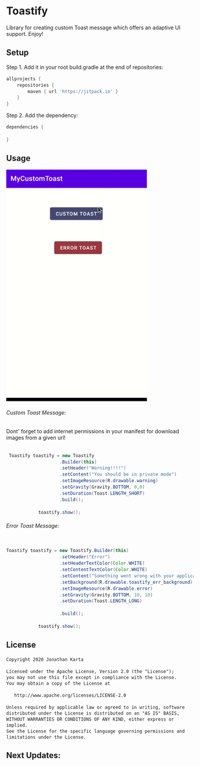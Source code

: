 # Toastify


Library for creating custom Toast message which offers an adaptive UI support. 
Enjoy!

## Setup
Step 1. Add it in your root build.gradle at the end of repositories:
```gradle
allprojects {
    repositories {
        maven { url 'https://jitpack.io' }
    }
}
```

Step 2. Add the dependency:
```gradle
dependencies {
      
}
```
## Usage
![](docs/toastify.gif)

###### Custom Toast Message:
Dont' forget to add internet permissions in your manifest for download images from a given url!

```java

 Toastify toastify = new Toastify
                    .Builder(this)
                    .setHeader("Warning!!!!")
                    .setContent("You should be in private mode")
                    .setImageResource(R.drawable.warning)
                    .setGravity(Gravity.BOTTOM, 0,0)
                    .setDuration(Toast.LENGTH_SHORT)
                    .build();

            toastify.show();
```

###### Error Toast Message:
```java

Toastify toastify = new Toastify.Builder(this)
                    .setHeader("Error")
                    .setHeaderTextColor(Color.WHITE)
                    .setContentTextColor(Color.WHITE)
                    .setContent("Something went wrong with your application!")
                    .setBackground(R.drawable.toastify_err_background)
                    .setImageResource(R.drawable.error)
                    .setGravity(Gravity.BOTTOM, 10, 10)
                    .setDuration(Toast.LENGTH_LONG)

                    .build();

            toastify.show();                 
```

## License

    Copyright 2020 Jonathan Karta

    Licensed under the Apache License, Version 2.0 (the "License");
    you may not use this file except in compliance with the License.
    You may obtain a copy of the License at

       http://www.apache.org/licenses/LICENSE-2.0

    Unless required by applicable law or agreed to in writing, software
    distributed under the License is distributed on an "AS IS" BASIS,
    WITHOUT WARRANTIES OR CONDITIONS OF ANY KIND, either express or implied.
    See the License for the specific language governing permissions and
    limitations under the License.

## Next Updates:


